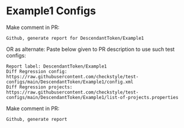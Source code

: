 # Example1 Configs
Make comment in PR:
```
Github, generate report for DescendantToken/Example1
```
OR as alternate:
Paste below given to PR description to use such test configs:
```
Report label: DescendantToken/Example1
Diff Regression config: https://raw.githubusercontent.com/checkstyle/test-configs/main/DescendantToken/Example1/config.xml
Diff Regression projects: https://raw.githubusercontent.com/checkstyle/test-configs/main/DescendantToken/Example1/list-of-projects.properties
```
Make comment in PR:
```
Github, generate report
```

